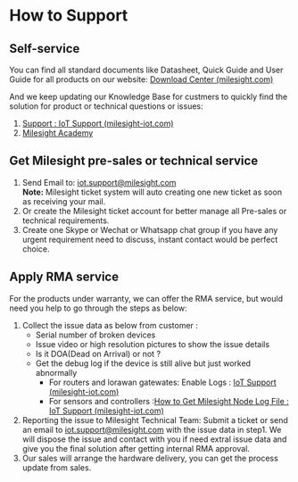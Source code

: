 # How to Support

## Self-service

You can find all standard documents like Datasheet, Quick Guide and User Guide for all products on our website: [Download Center (milesight.com)](https://www.milesight.com/iot/resources/download-center/)

And we keep updating our Knowledge Base for custmers to quickly find the solution for product or technical questions or issues:

1. [Support : IoT Support (milesight-iot.com)](https://support.milesight-iot.com/support/home)
2. [Milesight Academy](https://www.milesight.com/resources/academy/)

## Get Milesight pre-sales or technical service

1. Send Email to: <iot.support@milesight.com>  
    **Note:** Milesight ticket system will auto creating one new ticket as soon as receiving your mail.
2. Or create the Milesight ticket account for better manage all Pre-sales or technical requirements.
3. Create one Skype or Wechat or Whatsapp chat group if you have any urgent requirement need to discuss, instant contact would be perfect choice.

## Apply RMA service

For the products under warranty, we can offer the RMA service, but would need you help to go through the steps as below:

1. Collect the issue data as below from customer :
   - Serial number of broken devices
   - Issue video or high resolution pictures to show the issue details
   - Is it DOA(Dead on Arrival) or not ?
   - Get the debug log if the device is still alive but just worked abnormally
     - For routers and lorawan gatewates: Enable Logs : [IoT Support (milesight-iot.com)](https://support.milesight-iot.com/support/solutions/articles/73000514103-enable-logs)
     - For sensors and controllers :[How to Get Milesight Node Log File : IoT Support (milesight-iot.com)](https://support.milesight-iot.com/support/solutions/articles/73000514263-how-to-get-milesight-node-log-file)
2. Reporting the issue to Milesight Technical Team: Submit a ticket or send an email to <iot.support@milesight.com> with the issue data in step1. We will dispose the issue and contact with you if need extral issue data and give you the final solution after getting internal RMA approval.
3. Our sales will arrange the hardware delivery, you can get the process update from sales.
